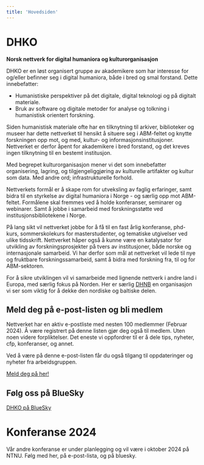 ```yaml
---
title: 'Hovedsiden'
---
```

# DHKO
**Norsk nettverk for digital humaniora og kulturorganisasjon**  

DHKO er en løst organisert gruppe av akademikere som har interesse for og/eller befinner seg i digital humaniora, både i bred og smal forstand. Dette innebefatter:   
- Humanistiske perspektiver på det digitale, digital teknologi og på digitalt materiale.
- Bruk av software og digitale metoder for analyse og tolkning i humanistisk orientert forskning.
  
Siden humanistisk materiale ofte har en tilknytning til arkiver, biblioteker og museer har dette nettverket til hensikt å situere seg i ABM-feltet og knytte forskningen opp mot, og med, kultur- og informasjonsinstitusjoner. Nettverket er derfor åpent for akademikere i bred forstand, og det kreves ingen tilknytning til en bestemt institusjon.

Med begrepet kulturorganisasjon mener vi det som innebefatter organisering, lagring, og tilgjengeliggjøring av kulturelle artifakter og kultur som data. Med andre ord; infrastrukturelle forhold. 

Nettverkets formål er å skape rom for utveksling av faglig erfaringer, samt bidra til en styrkelse av digital humaniora i Norge - og særlig opp mot ABM-feltet. Formålene skal fremmes ved å holde konferanser, seminarer og webinarer. Samt å jobbe i samarbeid med forskningsstøtte ved institusjonsbibliotekene i Norge. 

På lang sikt vil nettverket jobbe for å få til en fast årlig konferanse, phd-kurs, sommerskolekurs for masterstudenter, og tematiske utgivelser ved ulike tidsskrift. Nettverket håper også å kunne være en katalysator for utvikling av forskningsprosjekter på tvers av institusjoner, både norske og internasjonale samarbeid. Vi har derfor som mål at nettverket vil lede til nye og fruktbare forskningssamarbeid, samt å bidra med forskning fra, til og for ABM-sektoren. 

For å sikre utviklingen vil vi samarbeide med lignende nettverk i andre land i Europa, med særlig fokus på Norden. Her er særlig [DHNB](https://dhnb.eu/) en organisasjon vi ser som viktig for å dekke den nordiske og baltiske delen.

## Meld deg på e-post-listen og bli medlem

Nettverket har en aktiv e-postliste med nesten 100 medlemmer (Februar 2024). Å være registrert på denne listen gjør deg også til medlem. Uten noen videre forpliktelser. 
Det eneste vi oppfordrer til er å dele tips, nyheter, cfp, konferanser, og annet.

Ved å være på denne e-post-listen får du også tilgang til oppdateringer og nyheter fra arbeidsgruppen. 

[Meld deg på her!](https://gaggle.email/join/dhko.list@dhko.no) 

## Følg oss på BlueSky
[DHKO på BlueSky](https://bsky.app/profile/did:plc:eo26qkto3fp3fszvhuwothov)


# Konferanse 2024 

Vår andre konferanse er under planlegging og vil være i oktober 2024 på NTNU. Følg med her, på e-post-lista, og på bluesky.
